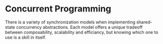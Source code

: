# Concurrent Programming

There is a variety of synchronization models when implementing shared-state concurrency abstractions. Each model offers a unique tradeoff between composability, scalability and efficiancy, but knowing which one to use is a skill in itself.
